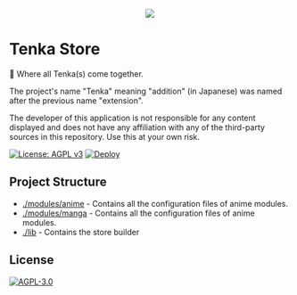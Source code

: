 <p align="center">
    <img src="https://github.com/yukino-org/media/blob/main/images/subbanners/gh-tenka-banner.png?raw=true">
</p>

# Tenka Store

🏪 Where all Tenka(s) come together.

The project's name "Tenka" meaning "addition" (in Japanese) was named after the previous name "extension".

The developer of this application is not responsible for any content displayed and does not have any affiliation with any of the third-party sources in this repository. Use this at your own risk.

[![License: AGPL v3](https://img.shields.io/badge/License-AGPL_v3-blue.svg)](https://www.gnu.org/licenses/agpl-3.0)
[![Deploy](https://github.com/yukino-org/tenka-store/actions/workflows/deploy.yml/badge.svg?branch=main)](https://github.com/yukino-org/tenka-store/actions/workflows/deploy.yml)

## Project Structure

-   [./modules/anime](./modules/anime) - Contains all the configuration files of anime modules.
-   [./modules/manga](./modules/manga) - Contains all the configuration files of anime modules.
-   [./lib](./lib) - Contains the store builder

## License

[![AGPL-3.0](https://github.com/yukino-org/media/blob/main/images/license-logo/agplv3.png?raw=true)](./LICENSE)
